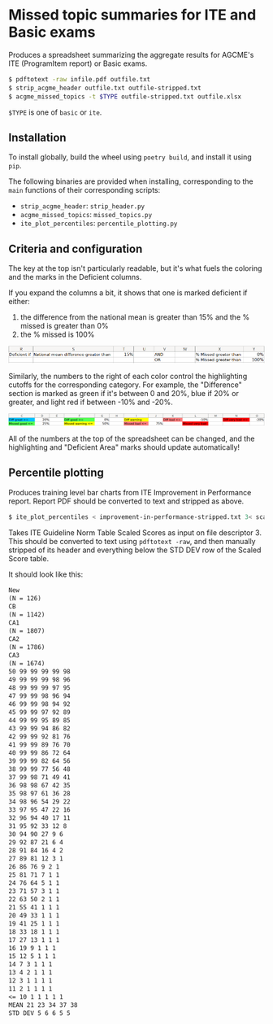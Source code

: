 # Missed topic summaries for ITE and Basic exams

Produces a spreadsheet summarizing the aggregate results for AGCME's ITE
(ProgramItem report) or Basic exams.

```bash
$ pdftotext -raw infile.pdf outfile.txt
$ strip_acgme_header outfile.txt outfile-stripped.txt
$ acgme_missed_topics -t $TYPE outfile-stripped.txt outfile.xlsx
```

`$TYPE` is one of `basic` or `ite`.

## Installation

To install globally, build the wheel using `poetry build`, and install it using `pip`.

The following binaries are provided when installing, corresponding to the
`main` functions of their corresponding scripts:

- `strip_acgme_header`: `strip_header.py`
- `acgme_missed_topics`: `missed_topics.py`
- `ite_plot_percentiles`: `percentile_plotting.py`

## Criteria and configuration

The key at the top isn't particularly readable, but it's what fuels the
coloring and the marks in the Deficient columns.

If you expand the columns a bit, it shows that one is marked deficient if either:

1. the difference from the national mean is greater than 15% and the % missed is greater than 0%
2. the % missed is 100%

![Deficient legend](static/deficient.png)

Similarly, the numbers to the right of each color control the highlighting
cutoffs for the corresponding category. For example, the "Difference" section
is marked as green if it's between 0 and 20%, blue if 20% or greater, and light
red if between -10% and -20%.

![Highlighting legend](static/highlighting.png)

All of the numbers at the top of the spreadsheet can be changed, and the
highlighting and "Deficient Area" marks should update automatically!


## Percentile plotting


Produces training level bar charts from ITE Improvement in Performance report.
Report PDF should be converted to text and stripped as above.

```bash
$ ite_plot_percentiles < improvement-in-performance-stripped.txt 3< scaled-score-guideline-norm-table.txt
```

Takes ITE Guideline Norm Table Scaled Scores as input on file descriptor 3.
This should be converted to text using `pdftotext -raw`, and then manually
stripped of its header and everything below the STD DEV row of the Scaled Score
table.

It should look like this:

```
New
(N = 126)
CB
(N = 1142)
CA1
(N = 1807)
CA2
(N = 1786)
CA3
(N = 1674)
50 99 99 99 99 98
49 99 99 99 98 96
48 99 99 99 97 95
47 99 99 98 96 94
46 99 99 98 94 92
45 99 99 97 92 89
44 99 99 95 89 85
43 99 99 94 86 82
42 99 99 92 81 76
41 99 99 89 76 70
40 99 99 86 72 64
39 99 99 82 64 56
38 99 99 77 56 48
37 99 98 71 49 41
36 98 98 67 42 35
35 98 97 61 36 28
34 98 96 54 29 22
33 97 95 47 22 16
32 96 94 40 17 11
31 95 92 33 12 8
30 94 90 27 9 6
29 92 87 21 6 4
28 91 84 16 4 2
27 89 81 12 3 1
26 86 76 9 2 1
25 81 71 7 1 1
24 76 64 5 1 1
23 71 57 3 1 1
22 63 50 2 1 1
21 55 41 1 1 1
20 49 33 1 1 1
19 41 25 1 1 1
18 33 18 1 1 1
17 27 13 1 1 1
16 19 9 1 1 1
15 12 5 1 1 1
14 7 3 1 1 1
13 4 2 1 1 1
12 3 1 1 1 1
11 2 1 1 1 1
<= 10 1 1 1 1 1
MEAN 21 23 34 37 38
STD DEV 5 6 6 5 5
```

